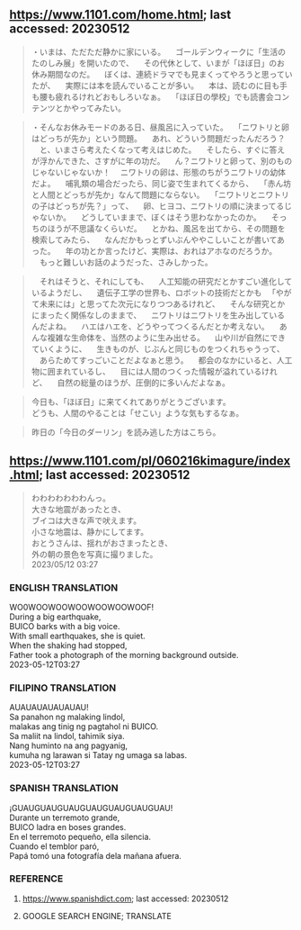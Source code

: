 ## https://www.1101.com/home.html; last accessed: 20230512

> ・いまは、ただただ静かに家にいる。
　ゴールデンウィークに「生活のたのしみ展」を開いたので、
　その代休として、いまが「ほぼ日」のお休み期間なのだ。
　ぼくは、連続ドラマでも見まくってやろうと思っていたが、
　実際には本を読んでいることが多い。
　本は、読むのに目も手も腰も疲れるけれどおもしろいなぁ。
　「ほぼ日の學校」でも読書会コンテンツとかやってみたい。

> ・そんなお休みモードのある日、昼風呂に入っていた。
　「ニワトリと卵はどっちが先か」という問題。
　あれ、どういう問題だったんだろう？
　と、いまさら考えたくなって考えはじめた。
　そしたら、すぐに答えが浮かんできた、さすがに年の功だ。
　ん？ニワトリと卵って、別のものじゃないじゃないか！
　ニワトリの卵は、形態のちがうニワトリの幼体だよ。
　哺乳類の場合だったら、同じ姿で生まれてくるから、
　「赤ん坊と人間とどっちが先か」なんて問題にならない。
　「ニワトリとニワトリの子はどっちが先？」って、
　卵、ヒヨコ、ニワトリの順に決まってるじゃないか。
　どうしていままで、ぼくはそう思わなかったのか。
　そっちのほうが不思議なくらいだ。
　とかね、風呂を出てから、その問題を検索してみたら、
　なんだかもっとずいぶんややこしいことが書いてあった。
　年の功とか言ったけど、実際は、おれはアホなのだろうか。
　もっと難しいお話のようだった、さみしかった。

> 　それはそうと、それにしても、
　人工知能の研究だとかすごい進化しているようだし、
　遺伝子工学の世界も、ロボットの技術だとかも
　「やがて未来には」と思ってた次元になりつつあるけれど、
　そんな研究とかにまったく関係なしのままで、
　ニワトリはニワトリを生み出しているんだよね。
　ハエはハエを、どうやってつくるんだとか考えない。
　あんな複雑な生命体を、当然のように生み出せる。
　山や川が自然にできていくように、
　生きものが、じぶんと同じものをつくれちゃうって、
　あらためてすっごいことだよなぁと思う。
　都会のなかにいると、人工物に囲まれているし、
　目には人間のつくった情報が溢れているけれど、
　自然の総量のほうが、圧倒的に多いんだよなぁ。

> 今日も、「ほぼ日」に来てくれてありがとうございます。<br/>
> どうも、人間のやることは「せこい」ような気もするなぁ。

> 昨日の「今日のダーリン」を読み逃した方はこちら。

## https://www.1101.com/pl/060216kimagure/index.html; last accessed: 20230512

> わわわわわわわんっ。<br/>
> 大きな地震があったとき、<br/>
> ブイコは大きな声で吠えます。<br/>
> 小さな地震は、静かにしてます。<br/>
> おとうさんは、揺れがおさまったとき、<br/>
> 外の朝の景色を写真に撮りました。<br/>
> 2023/05/12 03:27 

### ENGLISH TRANSLATION

WO0WOOWOOWOOWOOWOOWOOF!<br/>
During a big earthquake,<br/>
BUICO barks with a big voice.<br/>
With small earthquakes, she is quiet.<br/>
When the shaking had stopped,<br/>
Father took a photograph of the morning background outside.<br/>
2023-05-12T03:27

### FILIPINO TRANSLATION

AUAUAUAUAUAUAU!<br/>
Sa panahon ng malaking lindol,<br/>
malakas ang tinig ng pagtahol ni BUICO.<br/>
Sa maliit na lindol, tahimik siya.<br/>
Nang huminto na ang pagyanig,<br/>
kumuha ng larawan si Tatay ng umaga sa labas.<br/>
2023-05-12T03:27

### SPANISH TRANSLATION

¡GUAUGUAUGUAUGUAUGUAUGUAUGUAU!<br/>
Durante un terremoto grande,<br/>
BUICO ladra en boses grandes.<br/>
En el terremoto pequeño, ella silencia.<br/>
Cuando el temblor paró,<br/>
Papá tomó una fotografía dela mañana afuera.

### REFERENCE

1) https://www.spanishdict.com; last accessed: 20230512

2) GOOGLE SEARCH ENGINE; TRANSLATE
